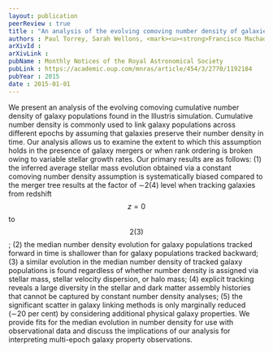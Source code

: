 ```yaml
---
layout: publication
peerReview : true
title : "An analysis of the evolving comoving number density of galaxies in hydrodynamical simulations"
authors : Paul Torrey, Sarah Wellons, <mark><u><strong>Francisco Machado</strong></u></mark>, Brendan Griffen, Dylan Nelson, Vicente Rodriguez-Gomez, Ryan McKinnon, Annalisa Pillepich, Chung-Pei Ma, Mark Vogelsberger, Volker Springel, and Lars Hernquist
arXivId : 
arXivLink :
pubName : Monthly Notices of the Royal Astronomical Society
pubLink : https://academic.oup.com/mnras/article/454/3/2770/1192184
pubYear : 2015
date : 2015-01-01
---
```


We present an analysis of the evolving comoving cumulative number density of galaxy populations found in the Illustris simulation. Cumulative number density is commonly used to link galaxy populations across different epochs by assuming that galaxies preserve their number density in time. Our analysis allows us to examine the extent to which this assumption holds in the presence of galaxy mergers or when rank ordering is broken owing to variable stellar growth rates. Our primary results are as follows: (1) the inferred average stellar mass evolution obtained via a constant comoving number density assumption is systematically biased compared to the merger tree results at the factor of ∼2(4) level when tracking galaxies from redshift $$z = 0$$ to $$2(3)$$; (2) the median number density evolution for galaxy populations tracked forward in time is shallower than for galaxy populations tracked backward; (3) a similar evolution in the median number density of tracked galaxy populations is found regardless of whether number density is assigned via stellar mass, stellar velocity dispersion, or halo mass; (4) explicit tracking reveals a large diversity in the stellar and dark matter assembly histories that cannot be captured by constant number density analyses; (5) the significant scatter in galaxy linking methods is only marginally reduced (∼20 per cent) by considering additional physical galaxy properties. We provide fits for the median evolution in number density for use with observational data and discuss the implications of our analysis for interpreting multi-epoch galaxy property observations.